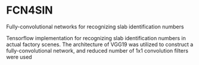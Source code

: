 # FCN4SIN
Fully-convolutional networks for recognizing slab identification numbers

Tensorflow implementation for recognizing slab identification numbers in actual factory scenes.
The architecture of VGG19 was utilized to construct a fully-convolutional network, and reduced number of 1x1 convolution filters were used 
